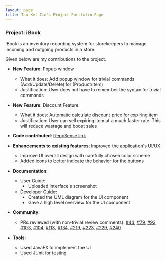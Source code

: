```yaml
---
layout: page
title: Tan Kel Zin's Project Portfolio Page
---
```


### Project: iBook

IBook is an inventory recording system for storekeepers to manage incoming and outgoing products in a store.

Given below are my contributions to the project.

* **New Feature**: Popup window
  * What it does: Add popup window for trivial commands (Add/Update/Delete) for (Product/Item)
  * Justification: User does not have to remember the syntax for trivial commands

* **New Feature**: Discount Feature
  * What it does: Automatic calculate discount price for expiring item
  * Justification: User can sell expiring item at a much faster rate. This will reduce wastage and boost sales

* **Code contributed**: [RepoSense link](https://nus-cs2103-ay2122s2.github.io/tp-dashboard/?search=mechfrog88&breakdown=true)

* **Enhancements to existing features**: Improved the application's UI/UX
  * Improve UI overall design with carefully chosen color scheme
  * Added icons to better indicate the behavior for the buttons

* **Documentation**:
  * User Guide:
    * Uploaded interface's screenshot
  * Developer Guide:
    * Created the UML diagram for the UI component
    * Gave a high level overview for the UI component 

* **Community**:
  * PRs reviewed (with non-trivial review comments): [\#44](), [\#79](), [\#93](), [\#103](), [\#104](), [\#113](), [\#134](), [\#219](), [\#223](), [\#229](), [\#240]()

* **Tools**: 
  * Used JavaFX to implement the UI
  * Used JUnit for testing

